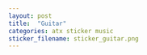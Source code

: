 ```yaml
---
layout: post
title:  "Guitar"
categories: atx sticker music
sticker_filename: sticker_guitar.png
---
```

